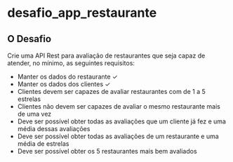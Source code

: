 # desafio_app_restaurante

## O Desafio

Crie uma API Rest para avaliação de restaurantes que seja capaz de atender, no mínimo, as seguintes requisitos:

- Manter os dados do restaurante ✓
- Manter os dados dos clientes ✓
- Clientes devem ser capazes de avaliar restaurantes com de 1 a 5 estrelas 
- Clientes não devem ser capazes de avaliar o mesmo restaurante mais de uma vez
- Deve ser possível obter todas as avaliações que um cliente já fez e uma média dessas avaliações
- Deve ser possível obter todas as avaliações de um restaurante e uma média de estrelas
- Deve ser possível obter os 5 restaurantes mais bem avaliados
